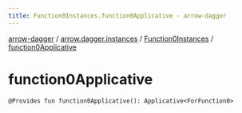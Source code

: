 ```yaml
---
title: Function0Instances.function0Applicative - arrow-dagger
---
```


[arrow-dagger](../../index.html) / [arrow.dagger.instances](../index.html) / [Function0Instances](index.html) / [function0Applicative](./function0-applicative.html)

# function0Applicative

`@Provides fun function0Applicative(): Applicative<ForFunction0>`